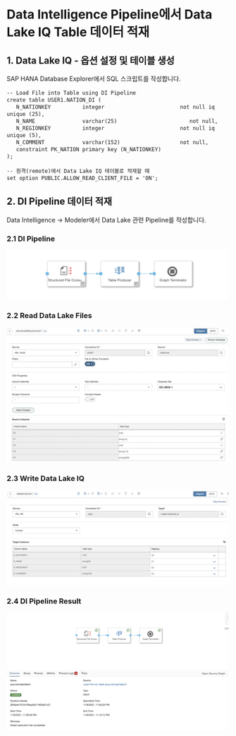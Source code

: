 # Data Intelligence Pipeline에서 Data Lake IQ Table 데이터 적재

## 1. Data Lake IQ - 옵션 설정 및 테이블 생성

SAP HANA Database Explorer에서 SQL 스크립트를 작성합니다.<br>

    -- Load File into Table using DI Pipeline
    create table USER1.NATION_DI (
       N_NATIONKEY          integer                        not null iq unique (25),
       N_NAME               varchar(25)                       not null,
       N_REGIONKEY          integer                        not null iq unique (5),
       N_COMMENT            varchar(152)                   not null,
       constraint PK_NATION primary key (N_NATIONKEY)
    );
    
    -- 원격(remote)에서 Data Lake IQ 테이블로 적재할 때
    set option PUBLIC.ALLOW_READ_CLIENT_FILE = 'ON';

## 2. DI Pipeline 데이터 적재

Data Intelligence -> Modeler에서 Data Lake 관련 Pipeline를 작성합니다.<br>

### 2.1 DI Pipeline

![](Images/di_hdl_pipeline.png)<br>

### 2.2 Read Data Lake Files

![](Images/di_hdlf_read.png)<br>

### 2.3 Write Data Lake IQ

![](Images/di_hdl_write.png)<br>

### 2.4 DI Pipeline Result

![](Images/di_hdl_result.png)<br>


